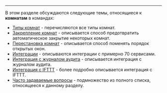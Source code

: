 ***

В этом разделе обсуждаются следующие темы, относящиеся к **комнатам** в командах:

 - [Типы комнат](/articles/ru/rooms/room-types) - перечисляются все типы комнат. 
 - [Закрепление комнат](/articles/ru/rums/pin) - описывается способ предотвратить автоматическое закрытие некоторых комнат. 
 - [Перестановка комнат](/articles/ru/rooms/room-drag-n-drop) - описывается способ поменять порядок открытых окон.  
 - [Интеграции](/articles/ru/rooms/integrations) - описываются интеграции с примерно 70 сервисами.
 - [Интеграция с журналом аудита](/articles/ru/rooms/audit-log-integration) - описывается интеграция с журналом аудита.
 - [Интеграция с IFTTT](/articles/ru/rooms/ifttt-integration) - более подробно описывается интеграция с IFTTT.
 - [Часто задаваемые вопросы](/articles/ru/rooms/faq) - подмножество из полного списка, относящееся к данному разделу.

